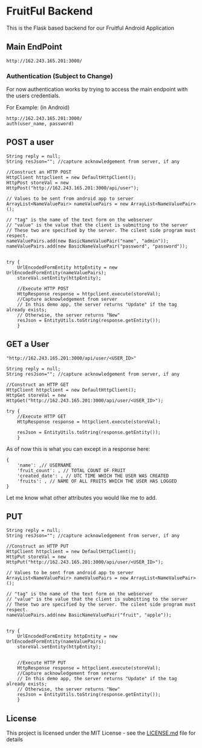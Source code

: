 # FruitFul Backend

This is the Flask based backend for our Fruitful Android Application


## Main EndPoint

```
http://162.243.165.201:3000/
```

### Authentication (Subject to Change)

For now authentication works by trying to access the main endpoint with the users credentials.

For Example: (in Android)

```
http://162.243.165.201:3000/
auth(user_name, password)
```  

## POST a user


```
String reply = null;
String resJson=""; //capture acknowledgement from server, if any

//Construct an HTTP POST
HttpClient httpclient = new DefaultHttpClient();
HttpPost storeVal = new HttpPost("http://162.243.165.201:3000/api/user");

// Values to be sent from android app to server
ArrayList<NameValuePair> nameValuePairs = new ArrayList<NameValuePair>();

// "tag" is the name of the text form on the webserver
// "value" is the value that the client is submitting to the server
// These two are specified by the server. The cilent side program must respect.
nameValuePairs.add(new BasicNameValuePair("name", "admin"));
nameValuePairs.add(new BasicNameValuePair("password", "password"));


try {
    UrlEncodedFormEntity httpEntity = new UrlEncodedFormEntity(nameValuePairs);
    storeVal.setEntity(httpEntity);

    //Execute HTTP POST
    HttpResponse response = httpclient.execute(storeVal);
    //Capture acknowledgement from server
    // In this demo app, the server returns "Update" if the tag already exists;
    // Otherwise, the server returns "New"
    resJson = EntityUtils.toString(response.getEntity());
    }
```


## GET a User
```
"http://162.243.165.201:3000/api/user/<USER_ID>"
```

```
String reply = null;
String resJson=""; //capture acknowledgement from server, if any

//Construct an HTTP GET
HttpClient httpclient = new DefaultHttpClient();
HttpGet storeVal = new HttpGet("http://162.243.165.201:3000/api/user/<USER_ID>");

try {
    //Execute HTTP GET
    HttpResponse response = httpclient.execute(storeVal);

    resJson = EntityUtils.toString(response.getEntity());
    }
```

As of now this is what you can except in a response here:
```
{
    'name': ,// USERNAME
    'fruit_count': , // TOTAL COUNT OF FRUIT
    'created_date': , // UTC TIME WHICH THE USER WAS CREATED
    'fruits': , // NAME OF ALL FRUITS WHICH THE USER HAS LOGGED
}
```
Let me know what other attributes you would like me to add.

## PUT

```
String reply = null;
String resJson=""; //capture acknowledgement from server, if any

//Construct an HTTP PUT
HttpClient httpclient = new DefaultHttpClient();
HttpPut storeVal = new HttpPut("http://162.243.165.201:3000/api/user/<USER_ID>");

// Values to be sent from android app to server
ArrayList<NameValuePair> nameValuePairs = new ArrayList<NameValuePair>();

// "tag" is the name of the text form on the webserver
// "value" is the value that the client is submitting to the server
// These two are specified by the server. The cilent side program must respect.
nameValuePairs.add(new BasicNameValuePair("fruit", "apple"));


try {
    UrlEncodedFormEntity httpEntity = new UrlEncodedFormEntity(nameValuePairs);
    storeVal.setEntity(httpEntity);

    
    //Execute HTTP PUT
    HttpResponse response = httpclient.execute(storeVal);
    //Capture acknowledgement from server
    // In this demo app, the server returns "Update" if the tag already exists;
    // Otherwise, the server returns "New"
    resJson = EntityUtils.toString(response.getEntity());
    }
```





## License

This project is licensed under the MIT License - see the [LICENSE.md](LICENSE.md) file for details

